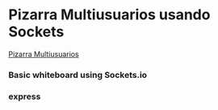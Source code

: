 # Pizarra Multiusuarios usando Sockets

[Pizarra Multiusuarios](http://pizarra-multi.herokuapp.com/)

### Basic whiteboard using Sockets.io
### express
